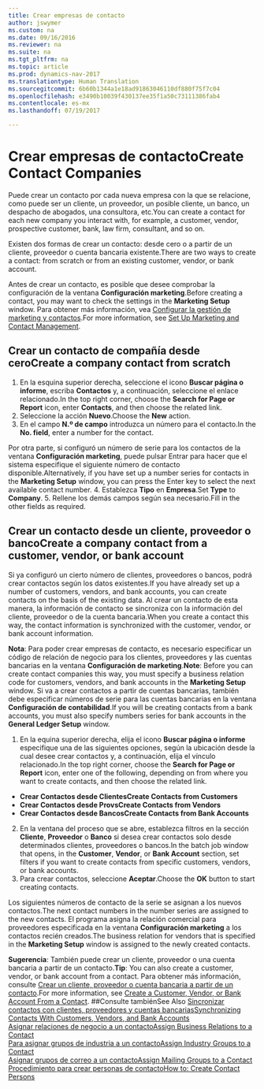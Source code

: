 ```yaml
---
title: Crear empresas de contacto
author: jswymer
ms.custom: na
ms.date: 09/16/2016
ms.reviewer: na
ms.suite: na
ms.tgt_pltfrm: na
ms.topic: article
ms.prod: dynamics-nav-2017
ms.translationtype: Human Translation
ms.sourcegitcommit: 6b60b1344a1e18ad91863046110df880f75f7c04
ms.openlocfilehash: e3490b10039f430137ee35f1a50c73111386fab4
ms.contentlocale: es-mx
ms.lasthandoff: 07/19/2017

---
```

# <a name="create-contact-companies"></a><span data-ttu-id="4dce9-102">Crear empresas de contacto</span><span class="sxs-lookup"><span data-stu-id="4dce9-102">Create Contact Companies</span></span>
<span data-ttu-id="4dce9-103">Puede crear un contacto por cada nueva empresa con la que se relacione, como puede ser un cliente, un proveedor, un posible cliente, un banco, un despacho de abogados, una consultora, etc.</span><span class="sxs-lookup"><span data-stu-id="4dce9-103">You can create a contact for each new company you interact with, for example, a customer, vendor, prospective customer, bank, law firm, consultant, and so on.</span></span>

<span data-ttu-id="4dce9-104">Existen dos formas de crear un contacto: desde cero o a partir de un cliente, proveedor o cuenta bancaria existente.</span><span class="sxs-lookup"><span data-stu-id="4dce9-104">There are two ways to create a contact: from scratch or from an existing customer, vendor, or bank account.</span></span>

<span data-ttu-id="4dce9-105">Antes de crear un contacto, es posible que desee comprobar la configuración de la ventana **Configuración marketing**.</span><span class="sxs-lookup"><span data-stu-id="4dce9-105">Before creating a contact, you may want to check the settings in the **Marketing Setup** window.</span></span> <span data-ttu-id="4dce9-106">Para obtener más información, vea [Configurar la gestión de marketing y contactos](marketing-setup-marketing.md).</span><span class="sxs-lookup"><span data-stu-id="4dce9-106">For more information, see [Set Up Marketing and Contact Management](marketing-setup-marketing.md).</span></span>

## <a name="create-a-company-contact-from-scratch"></a><span data-ttu-id="4dce9-107">Crear un contacto de compañía desde cero</span><span class="sxs-lookup"><span data-stu-id="4dce9-107">Create a company contact from scratch</span></span>
1. <span data-ttu-id="4dce9-108">En la esquina superior derecha, seleccione el icono **Buscar página o informe**, escriba **Contactos** y, a continuación, seleccione el enlace relacionado.</span><span class="sxs-lookup"><span data-stu-id="4dce9-108">In the top right corner, choose the **Search for Page or Report** icon, enter **Contacts**, and then choose the related link.</span></span>
2. <span data-ttu-id="4dce9-109">Seleccione la acción **Nuevo**.</span><span class="sxs-lookup"><span data-stu-id="4dce9-109">Choose the **New** action.</span></span>
3. <span data-ttu-id="4dce9-110">En el campo **N.º de campo** introduzca un número para el contacto.</span><span class="sxs-lookup"><span data-stu-id="4dce9-110">In the **No. field**, enter a number for the contact.</span></span>

  <span data-ttu-id="4dce9-111">Por otra parte, si configuró un número de serie para los contactos de la ventana **Configuración marketing**, puede pulsar Entrar para hacer que el sistema especifique el siguiente número de contacto disponible.</span><span class="sxs-lookup"><span data-stu-id="4dce9-111">Alternatively, if you have set up a number series for contacts in the **Marketing Setup** window, you can press the Enter key to select the next available contact number.</span></span>
4. <span data-ttu-id="4dce9-112">Establezca **Tipo** en **Empresa**.</span><span class="sxs-lookup"><span data-stu-id="4dce9-112">Set **Type** to **Company**.</span></span>
5. <span data-ttu-id="4dce9-113">Rellene los demás campos según sea necesario.</span><span class="sxs-lookup"><span data-stu-id="4dce9-113">Fill in the other fields as required.</span></span>

## <a name="create-a-company-contact-from-a-customer-vendor-or-bank-account"></a><span data-ttu-id="4dce9-114">Crear un contacto desde un cliente, proveedor o banco</span><span class="sxs-lookup"><span data-stu-id="4dce9-114">Create a company contact from a customer, vendor, or bank account</span></span>
<span data-ttu-id="4dce9-115">Si ya configuró un cierto número de clientes, proveedores o bancos, podrá crear contactos según los datos existentes.</span><span class="sxs-lookup"><span data-stu-id="4dce9-115">If you have already set up a number of customers, vendors, and bank accounts, you can create contacts on the basis of the existing data.</span></span> <span data-ttu-id="4dce9-116">Al crear un contacto de esta manera, la información de contacto se sincroniza con la información del cliente, proveedor o de la cuenta bancaria.</span><span class="sxs-lookup"><span data-stu-id="4dce9-116">When you create a contact this way, the contact information is synchronized with the customer, vendor, or bank account information.</span></span>

<span data-ttu-id="4dce9-117">**Nota**: Para poder crear empresas de contacto, es necesario especificar un código de relación de negocio para los clientes, proveedores y las cuentas bancarias en la ventana **Configuración de marketing**.</span><span class="sxs-lookup"><span data-stu-id="4dce9-117">**Note**: Before you can create contact companies this way, you must specify a business relation code for customers, vendors, and bank accounts in the **Marketing Setup** window.</span></span> <span data-ttu-id="4dce9-118">Si va a crear contactos a partir de cuentas bancarias, también debe especificar números de serie para las cuentas bancarias en la ventana **Configuración de contabilidad**.</span><span class="sxs-lookup"><span data-stu-id="4dce9-118">If you will be creating contacts from a bank accounts, you must also specify numbers series for bank accounts in the **General Ledger Setup** window.</span></span>

1. <span data-ttu-id="4dce9-119">En la equina superior derecha, elija el icono **Buscar página o informe** especifique una de las siguientes opciones, según la ubicación desde la cual desee crear contactos y, a continuación, elija el vínculo relacionado.</span><span class="sxs-lookup"><span data-stu-id="4dce9-119">In the top right corner, choose the **Search for Page or Report** icon, enter one of the following, depending on from where you want to create contacts, and then choose the related link.</span></span>
  * <span data-ttu-id="4dce9-120">**Crear Contactos desde Clientes**</span><span class="sxs-lookup"><span data-stu-id="4dce9-120">**Create Contacts from Customers**</span></span>
  * <span data-ttu-id="4dce9-121">**Crear Contactos desde Provs**</span><span class="sxs-lookup"><span data-stu-id="4dce9-121">**Create Contacts from Vendors**</span></span>
  * <span data-ttu-id="4dce9-122">**Crear Contactos desde Bancos**</span><span class="sxs-lookup"><span data-stu-id="4dce9-122">**Create Contacts from Bank Accounts**</span></span>
2. <span data-ttu-id="4dce9-123">En la ventana del proceso que se abre, establezca filtros en la sección **Cliente**, **Proveedor** o **Banco** si desea crear contactos solo desde determinados clientes, proveedores o bancos.</span><span class="sxs-lookup"><span data-stu-id="4dce9-123">In the batch job window that opens, in the **Customer**, **Vendor**, or **Bank Account** section, set filters if you want to create contacts from specific customers, vendors, or bank accounts.</span></span>
3. <span data-ttu-id="4dce9-124">Para crear contactos, seleccione **Aceptar**.</span><span class="sxs-lookup"><span data-stu-id="4dce9-124">Choose the **OK** button to start creating contacts.</span></span>

  <span data-ttu-id="4dce9-125">Los siguientes números de contacto de la serie se asignan a los nuevos contactos.</span><span class="sxs-lookup"><span data-stu-id="4dce9-125">The next contact numbers in the number series are assigned to the new contacts.</span></span> <span data-ttu-id="4dce9-126">El programa asigna la relación comercial para proveedores especificada en la ventana **Configuración marketing** a los contactos recién creados.</span><span class="sxs-lookup"><span data-stu-id="4dce9-126">The business relation for vendors that is specified in the **Marketing Setup** window is assigned to the newly created contacts.</span></span>

<span data-ttu-id="4dce9-127">**Sugerencia**: También puede crear un cliente, proveedor o una cuenta bancaria a partir de un contacto.</span><span class="sxs-lookup"><span data-stu-id="4dce9-127">**Tip**: You can also create a customer, vendor, or bank account from a contact.</span></span> <span data-ttu-id="4dce9-128">Para obtener más información, consulte [Crear un cliente, proveedor o cuenta bancaria a partir de un contacto](marketing-how-create-contacts-new-customers-vendors-bank-accounts.md).</span><span class="sxs-lookup"><span data-stu-id="4dce9-128">For more information, see [Create a Customer, Vendor, or Bank Account From a Contact](marketing-how-create-contacts-new-customers-vendors-bank-accounts.md).</span></span>
##<a name="see-also"></a><span data-ttu-id="4dce9-129">Consulte también</span><span class="sxs-lookup"><span data-stu-id="4dce9-129">See Also</span></span>
[<span data-ttu-id="4dce9-130">Sincronizar contactos con clientes, proveedores y cuentas bancarias</span><span class="sxs-lookup"><span data-stu-id="4dce9-130">Synchronizing Contacts With Customers, Vendors, and Bank Accounts</span></span>](marketing-synchronize-contacts-customers-vendors-bank-accounts.md)  
[<span data-ttu-id="4dce9-131">Asignar relaciones de negocio a un contacto</span><span class="sxs-lookup"><span data-stu-id="4dce9-131">Assign Business Relations to a Contact</span></span>](marketing-business-relations.md#assign-business-relations-to-a-contact)  
[<span data-ttu-id="4dce9-132">Para asignar grupos de industria a un contacto</span><span class="sxs-lookup"><span data-stu-id="4dce9-132">Assign Industry Groups to a Contact</span></span>](marketing-industry-groups.md#assign-industry-groups-to-a-contact)  
[<span data-ttu-id="4dce9-133">Asignar grupos de correo a un contacto</span><span class="sxs-lookup"><span data-stu-id="4dce9-133">Assign Mailing Groups to a Contact</span></span>](marketing-mailing-groups.md#assign-mailing-groups-to-a-contact)  
[<span data-ttu-id="4dce9-134">Procedimiento para crear personas de contacto</span><span class="sxs-lookup"><span data-stu-id="4dce9-134">How to: Create Contact Persons</span></span>](marketing-create-contact-persons.md)  

